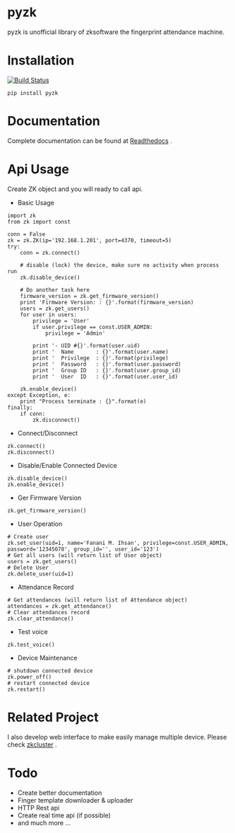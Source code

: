 # pyzk

pyzk is unofficial library of zksoftware the fingerprint attendance machine.

# Installation

[![Build Status](https://travis-ci.org/fananimi/pyzk.svg?branch=master)](https://travis-ci.org/fananimi/pyzk)

`pip install pyzk`

# Documentation

Complete documentation can be found at [Readthedocs](http://pyzk.readthedocs.io/en/latest/ "pyzk's readthedocs") .

# Api Usage

Create ZK object and you will ready to call api.

* Basic Usage
```
import zk
from zk import const

conn = False
zk = zk.ZK(ip='192.168.1.201', port=4370, timeout=5)
try:
    conn = zk.connect()

    # disable (lock) the device, make sure no activity when process run
    zk.disable_device()

    # Do another task here
    firmware_version = zk.get_firmware_version()
    print 'Firmware Version: : {}'.format(firmware_version)
    users = zk.get_users()
    for user in users:
        privilege = 'User'
        if user.privilege == const.USER_ADMIN:
            privilege = 'Admin'

        print '- UID #{}'.format(user.uid)
        print '  Name       : {}'.format(user.name)
        print '  Privilege  : {}'.format(privilege)
        print '  Password   : {}'.format(user.password)
        print '  Group ID   : {}'.format(user.group_id)
        print '  User  ID   : {}'.format(user.user_id)

    zk.enable_device()
except Exception, e:
    print "Process terminate : {}".format(e)
finally:
    if conn:
        zk.disconnect()

```

* Connect/Disconnect

```
zk.connect()
zk.disconnect()
```

* Disable/Enable Connected Device

```
zk.disable_device()
zk.enable_device()
```

* Ger Firmware Version

```
zk.get_firmware_version()
```

* User Operation

```
# Create user
zk.set_user(uid=1, name='Fanani M. Ihsan', privilege=const.USER_ADMIN, password='12345678', group_id='', user_id='123')
# Get all users (will return list of User object)
users = zk.get_users()
# Delete User
zk.delete_user(uid=1)
```

* Attendance Record
```
# Get attendances (will return list of Attendance object)
attendances = zk.get_attendance()
# Clear attendances record
zk.clear_attendance()
```

* Test voice

```
zk.test_voice()
```

* Device Maintenance

```
# shutdown connected device
zk.power_off()
# restart connected device
zk.restart()
```

# Related Project

I also develop web interface to make easily manage multiple device. Please check [zkcluster](https://github.com/fananimi/zkcluster/ "zkcluster project") .

# Todo

* Create better documentation
* Finger template downloader & uploader
* HTTP Rest api
* Create real time api (if possible)
* and much more ...
